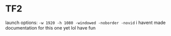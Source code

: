 # TF2
launch options: `-w 1920 -h 1080 -windowed -noborder -novid`
i havent made documentation for this one yet lol have fun
